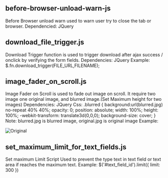 before-browser-unload-warn-js
-----------------------------
Before Browser unload warn used to warn user try to close the tab or browser.
Dependencied: JQuery

download_file_trigger.js
------------------------
Download Trigger function is used to trigger download after ajax success / onclick by verifying the form fields.
Dependencies: JQuery
Example:
        $.fn.download_trigger(FILE_URL,FILENAME);
        
image_fader_on_scroll.js
------------------------
Image Fader on Scroll is used to fade out image on scroll. It require two image one original image, and blurred image.(Set Maximum height for two images)
Dependencies: JQuery
Css: 
.blurred {
  background:url(blurred.jpg) no-repeat 40% 40%;
  opacity: 0;
  position: absolute;
  width: 100%;
  height: 100%;
  -webkit-transform: translate3d(0,0,0);
  background-size: cover;
}
Note: blurred.jpg is blurred image, original.jpg is original image
Example: 
        <div class="carousel-inner" style="background: transparent;">
          <img src="original.jpg" alt="Original" style="opacity: 1">
          <div class="blurred"></div>
        </div>

set_maximum_limit_for_text_fields.js
------------------------------------
Set maximum Limit Script Used to prevent the type text in text field or text area if reaches the maximum text.
Example:
  $('#text_field_id').limit({
    limit: 300
  })